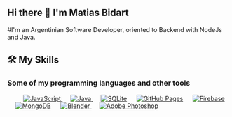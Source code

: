## Hi there 👋 I'm Matias Bidart
#I'm an Argentinian Software Developer, oriented to Backend with NodeJs and Java.

## 🛠️ My Skills

### Some of my programming languages and other tools

<p align="left"> 
  &emsp; 
  &emsp;
  <a href="https://developer.mozilla.org/en-US/docs/Web/JavaScript" target="_blank"> 
     <img alt="JavaScript" src="https://img.shields.io/badge/JavaScript%20-%23F7DF1E.svg?logo=javascript&logoColor=black">
   </a>
  &emsp;
  <a href="https://www.java.com" target="_blank"> 
    <img alt="Java" src="https://img.shields.io/badge/Java-%23007396.svg?logo=java&logoColor=white">
  </a>
   &emsp;
    <a href="https://aws.amazon.com/es/?nc2=h_lg"><img alt="SQLite" src ="https://img.shields.io/badge/Amazon_AWS-232F3E?style=flat&logo=amazon-web-services&logoColor=white"/></a>
  &emsp;
    <a href="https://www.github.com"><img alt="GitHub Pages" src="https://img.shields.io/badge/GitHub%20Pages-%23327FC7.svg?style=flat&llogo=github&logoColor=white"></a>
  &emsp;
    <a href="https://firebase.google.com/"><img alt="Firebase" src ="https://img.shields.io/badge/Firebase-%23316192.svg?logo=firebase&logoColor=white"></a>
   &emsp;
     <a href="#"><img alt="MongoDB" src="https://img.shields.io/badge/-MongoDB-4DB33D?style=flat&logo=mongodb&logoColor=FFFFFF"></a>
    &emsp;
  <a href="https://www.blender.org/" target="_blank"> 
    <img alt="Blender" src="https://img.shields.io/badge/Blender-F5792A?logo=blender&logoColor=fff&style=flat"/>
  </a>
    &emsp;
   <a href="https://www.adobe.com" target="_blank"> 
    <img alt="Adobe Photoshop" src="https://img.shields.io/badge/Photoshop-36454F?logo=adobephotoshop&amp;logoColor=31A8FF&amp;style=for-the-badge"/> 
  </a> 
</p>



<br/>

<!--
**MatiasBidart/MatiasBidart** is a ✨ _special_ ✨ repository because its `README.md` (this file) appears on your GitHub profile.

Here are some ideas to get you started:

- 🔭 I’m currently working on ...
- 🌱 I’m currently learning ...
- 👯 I’m looking to collaborate on ...
- 🤔 I’m looking for help with ...
- 💬 Ask me about ...
- 📫 How to reach me: ...
- 😄 Pronouns: ...
- ⚡ Fun fact: ...
-->

